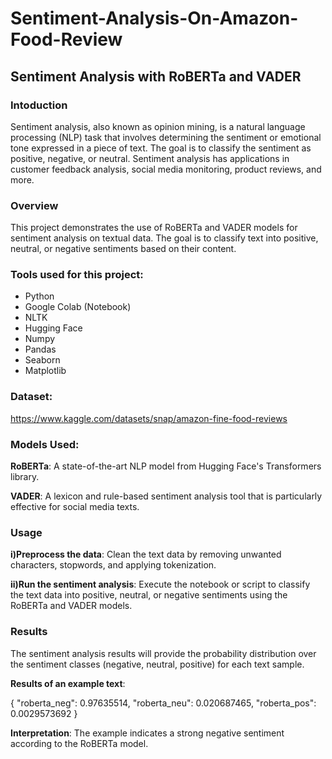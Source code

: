 # Sentiment-Analysis-On-Amazon-Food-Review
## Sentiment Analysis with RoBERTa and VADER

### Intoduction
Sentiment analysis, also known as opinion mining, is a natural language processing (NLP) task that involves determining the sentiment or emotional tone expressed in a piece of text. The goal is to classify the sentiment as positive, negative, or neutral. Sentiment analysis has applications in customer feedback analysis, social media monitoring, product reviews, and more.

### Overview
This project demonstrates the use of RoBERTa and VADER models for sentiment analysis on textual data. The goal is to classify text into positive, neutral, or negative sentiments based on their content.

### Tools used for this project:
* Python
* Google Colab (Notebook)
* NLTK
* Hugging Face
* Numpy
* Pandas
* Seaborn
* Matplotlib

### Dataset:
https://www.kaggle.com/datasets/snap/amazon-fine-food-reviews

### Models Used:
**RoBERTa**: A state-of-the-art NLP model from Hugging Face's Transformers library.

**VADER**: A lexicon and rule-based sentiment analysis tool that is particularly effective for social media texts.

### Usage
**i)Preprocess the data**:
Clean the text data by removing unwanted characters, stopwords, and applying tokenization.

**ii)Run the sentiment analysis**:
Execute the notebook or script to classify the text data into positive, neutral, or negative sentiments using the RoBERTa and VADER models.

### Results
The sentiment analysis results will provide the probability distribution over the sentiment classes (negative, neutral, positive) for each text sample.

**Results of an example text**:

{
    "roberta_neg": 0.97635514,
    "roberta_neu": 0.020687465,
    "roberta_pos": 0.0029573692
}

**Interpretation**:
The example indicates a strong negative sentiment according to the RoBERTa model.

